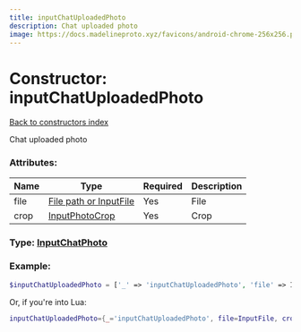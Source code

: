 ```yaml
---
title: inputChatUploadedPhoto
description: Chat uploaded photo
image: https://docs.madelineproto.xyz/favicons/android-chrome-256x256.png
---
```

# Constructor: inputChatUploadedPhoto  
[Back to constructors index](index.md)



Chat uploaded photo

### Attributes:

| Name     |    Type       | Required | Description |
|----------|---------------|----------|-------------|
|file|[File path or InputFile](../types/InputFile.md) | Yes|File|
|crop|[InputPhotoCrop](../types/InputPhotoCrop.md) | Yes|Crop|



### Type: [InputChatPhoto](../types/InputChatPhoto.md)


### Example:

```php
$inputChatUploadedPhoto = ['_' => 'inputChatUploadedPhoto', 'file' => InputFile, 'crop' => InputPhotoCrop];
```  


Or, if you're into Lua:

```lua
inputChatUploadedPhoto={_='inputChatUploadedPhoto', file=InputFile, crop=InputPhotoCrop}

```


